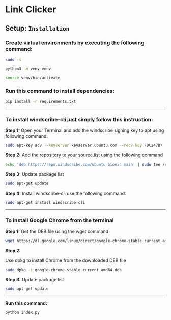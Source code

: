 # Link Clicker

## Setup: `Installation`

### Create virtual environments by executing the following command:

```bash
sudo -s
```
```bash
python3 -m venv venv
```

```bash
source venv/bin/activate
```

### Run this command to install dependencies:
```bash
pip install -r requirements.txt
```
---
### To install windscribe-cli just simply follow this instruction:

**Step 1:** Open your Terminal and add the windscribe signing key to apt using following command.
```bash
sudo apt-key adv --keyserver keyserver.ubuntu.com --recv-key FDC247B7
```

**Step 2:** Add the repository to your source.list using the following command
```bash
echo 'deb https://repo.windscribe.com/ubuntu bionic main' | sudo tee /etc/apt/sources.list.d/windscribe-repo.list
```
**Step 3:** Update package list
```bash
sudo apt-get update
```
**Step 4:** Install windscribe-cli use the following command.
```bash
sudo apt-get install windscribe-cli
```
---
### To install Google Chrome from the terminal

**Step 1:** Get the DEB file using the wget command:
```bash
wget https://dl.google.com/linux/direct/google-chrome-stable_current_amd64.deb
```
**Step 2:** 

Use dpkg to install Chrome from the downloaded DEB file
```bash
sudo dpkg -i google-chrome-stable_current_amd64.deb
```

**Step 3:** Update package list
```bash
sudo apt-get update
```
---
**Run this command:**
```bash
python index.py
```

